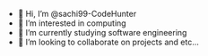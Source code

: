 - 👋 Hi, I’m @sachi99-CodeHunter
- 👀 I’m interested in computing
- 🌱 I’m currently studying software engineering
- 💞️ I’m looking to collaborate on projects and etc...

<!---
sachi99-CodeHunter/sachi99-CodeHunter is a ✨ special ✨ repository because its `README.md` (this file) appears on your GitHub profile.
You can click the Preview link to take a look at your changes.
--->
